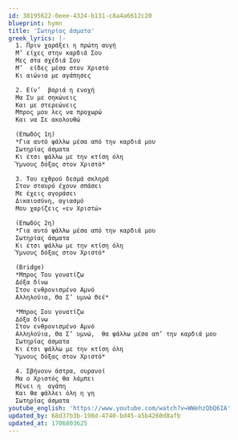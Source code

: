 ```yaml
---
id: 38195622-0eee-4324-b131-c8a4a6612c20
blueprint: hymn
title: 'Σωτηρίας άσματα'
greek_lyrics: |-
  1. Πριν χαράξει η πρώτη αυγή
  Μ’ είχες στην καρδιά Σου
  Μες στα σχέδιά Σου
  Μ’  είδες μέσα στον Χριστό
  Κι αιώνια με αγάπησες

  2. Είν’  βαριά η ενοχή
  Μα Συ με σηκώνεις
  Και με στερεώνεις
  Μπρος μου λες να προχωρώ
  Και να Σε ακολουθώ

  (Επωδός 1η)
  *Για αυτό ψάλλω μέσα από την καρδιά μου
  Σωτηρίας άσματα
  Κι έτσι ψάλλω με την κτίση όλη 
  Ύμνους δόξας στον Χριστό*

  3. Του εχθρού δεσμά σκληρά
  Στον σταυρό έχουν σπάσει
  Με έχεις αγοράσει
  Δικαιοσύνη, αγιασμό
  Μου χαρίζεις «εν Χριστώ»

  (Επωδός 2η)
  *Για αυτό ψάλλω μέσα από την καρδιά μου
  Σωτηρίας άσματα
  Κι έτσι ψάλλω με την κτίση όλη 
  Ύμνους δόξας στον Χριστό*

  (Bridge)
  *Μπρος Του γονατίζω
  Δόξα δίνω
  Στον ενθρονισμένο Αμνό
  Αλληλούια, Θα Σ’ υμνώ Θεέ*

  *Μπρος Σου γονατίζω
  Δόξα δίνω
  Στον ενθρονισμένο Αμνό
  Αλληλούια, Θα Σ’ υμνώ,  θα ψάλλω μέσα απ’ την καρδιά μου
  Σωτηρίας άσματα
  Κι έτσι ψάλλω με την κτίση όλη 
  Ύμνους δόξας στον Χριστό*

  4. Σβήνουν άστρα, ουρανοί
  Μα ο Χριστός θα λάμπει
  Μένει η  αγάπη
  Και θα ψάλλει όλη η γη
  Σωτηρίας άσματα
youtube_english: 'https://www.youtube.com/watch?v=WWehzQbQ6IA'
updated_by: 68d37b3b-198d-4740-bd45-a5b4260d8afb
updated_at: 1706803625
---
```

